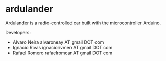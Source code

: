 ardulander
==========

Ardulander is a radio-controlled car built with the microcontroller Arduino.

Developers:
* Alvaro Neira alvaroneay AT gmail DOT com
* Ignacio Rivas ignaciorivmen AT gmail DOT com
* Rafael Romero rafaelromcar AT gmail DOT com

